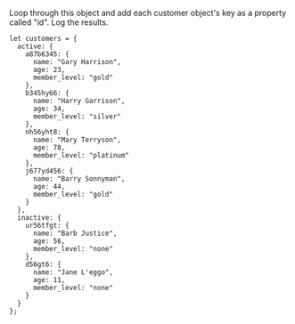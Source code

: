 Loop through this object and add each customer object's key as a property called "id". Log the results.

```
let customers = {
  active: {
    a87b6345: {
      name: "Gary Harrison",
      age: 23,
      member_level: "gold"
    },
    b345hy66: {
      name: "Harry Garrison",
      age: 34,
      member_level: "silver"
    },
    nh56yht8: {
      name: "Mary Terryson",
      age: 78,
      member_level: "platinum"
    },
    j677yd456: {
      name: "Barry Sonnyman",
      age: 44,
      member_level: "gold"
    }
  },
  inactive: {
    ur56tfgt: {
      name: "Barb Justice",
      age: 56,
      member_level: "none"
    },
    d56gt6: {
      name: "Jane L'eggo",
      age: 11,
      member_level: "none"
    }
  }
};
```
